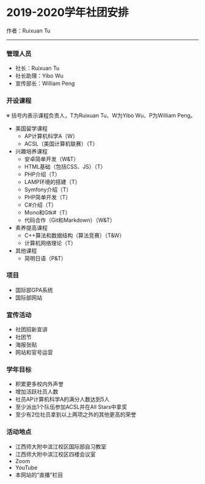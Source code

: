 # 2019-2020学年社团安排

作者：Ruixuan Tu

---

### 管理人员

- 社长：Ruixuan Tu
- 社长助理：Yibo Wu
- 宣传部长：William Peng

### 开设课程

※ 括号内表示课程负责人，T为Ruixuan Tu、W为Yibo Wu、P为William Peng。

- 美国留学课程
  - AP计算机科学A（W）
  - ACSL（美国计算机联赛）（T）
- 兴趣培养课程
  - 安卓简单开发（W&T）
  - HTML基础（包括CSS、JS）（T）
  - PHP介绍（T）
  - LAMP环境的搭建（T）
  - Symfony介绍（T）
  - PHP简单开发（T）
  - C#介绍（T）
  - Mono和Gtk#（T）
  - 代码合作（Git和Markdown）（W&T）
- 素养提高课程
  - C++算法和数据结构（算法竞赛）（T&W）
  - 计算机网络理论（T）
- 其他课程
  - 简明日语（P&T）

### 项目
- 国际部GPA系统
- 国际部网站

### 宣传活动

- 社团招新宣讲
- 社团节
- 海报张贴
- 网站和官号运营

### 学年目标

- 积累更多校内外声誉
- 增加活跃社员人数
- 社员AP计算机科学A的满分人数达到5人
- 至少派出1个队伍参加ACSL并在All Stars中拿奖
- 至少有2位社员拿到以上两项之外的其他更高的荣誉

### 活动地点

- 江西师大附中滨江校区国际部自习教室
- 江西师大附中滨江校区四楼会议室
- Zoom
- YouTube
- 本网站的“直播”栏目